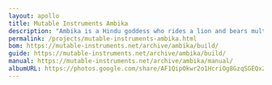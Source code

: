 ```yaml
---
layout: apollo
title: Mutable Instruments Ambika
description: "Ambika is a Hindu goddess who rides a lion and bears multiple weapons, but in the physical world the Mutable Instruments Ambika is a 6 voice DIY polyphonic synthesizer capable of bearing multiple filter types."
permalink: /projects/mutable-instruments-ambika.html
bom: https://mutable-instruments.net/archive/ambika/build/
guide: https://mutable-instruments.net/archive/ambika/build/
manual: https://mutable-instruments.net/archive/ambika/manual/
albumURL: https://photos.google.com/share/AF1QipOkwr2o1HcriOg8GzqSGEQx26r7yIlt7nBCXSvAssmnIziauZxBKZDVKrqCnsVzDw?key=dTRMWmd2akpOUU1RLW9Ycm9NeEhKbm5CZHJuSHNn
---
```

